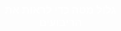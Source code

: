 <!DOCTYPE html>
<html lang="he">
<head>
  <meta charset="UTF-8">
  <meta name="viewport" content="width=device-width, initial-scale=1.0">
  <title>ריבועים אנכיים בגלילה</title>
  <style>
    * {
      margin: 0;
      padding: 0;
      box-sizing: border-box;
    }

    body, html {
      height: 200vh; /* כדי שנוכל לגלול */
      font-family: Arial, sans-serif;
      overflow-x: hidden;
    }

    .background {
      position: fixed;
      top: 0;
      left: 0;
      width: 100vw;
      height: 100vh;
      background: url('https://images.unsplash.com/photo-1507525428034-b723cf961d3e') center/cover;
      z-index: -1;
    }

    /* עיצוב הריבועים האנכיים */
    .vertical-boxes-container {
      position: fixed;
      right: -300px; /* התחלה מחוץ למסך */
      top: 50%;
      transform: translateY(-50%);
      display: flex;
      flex-direction: column;
      gap: 15px;
      z-index: 1000;
      transition: right 0.7s cubic-bezier(.68,-0.55,.27,1.55);
    }

    .vertical-boxes-container.show {
      right: 30px; /* מיקום סופי */
    }

    .vertical-box {
      background: linear-gradient(135deg, #667eea 0%, #764ba2 100%);
      color: white;
      padding: 25px;
      border-radius: 15px;
      width: 220px;
      box-shadow: 0 8px 25px rgba(0,0,0,0.2);
      text-align: center;
      opacity: 0;
      transform: translateX(20px);
      transition: all 0.6s ease-out;
    }

    .vertical-box.show {
      opacity: 1;
      transform: translateX(0);
    }

    .vertical-arrow {
      color: white;
      font-size: 28px;
      text-align: center;
      margin: 5px 0;
      opacity: 0;
      transition: opacity 0.4s;
    }

    .vertical-boxes-container.show .vertical-arrow {
      opacity: 0.7;
    }

    .vertical-box:nth-child(1) { transition-delay: 0.1s; }
    .vertical-box:nth-child(2) { transition-delay: 0.3s; }
    .vertical-box:nth-child(3) { transition-delay: 0.5s; }
    .vertical-box:nth-child(4) { transition-delay: 0.7s; }

    @media (max-width: 768px) {
      .vertical-boxes-container {
        flex-direction: row;
        bottom: 20px;
        top: unset;
        right: unset;
        left: 50%;
        transform: translateX(-50%);
        width: 90%;
        overflow-x: auto;
      }
      .vertical-arrow {
        transform: rotate(90deg);
        margin: 0 10px;
      }
    }
  </style>
</head>
<body>
  <div class="background"></div>

  <!-- תוכן דמה -->
  <div style="height: 200vh; padding: 50px;">
    <h1 style="color: white; text-align: center;">גלול מטה כדי לראות את הריבועים</h1>
  </div>

  <!-- הריבועים האנכיים -->
  <div class="vertical-boxes-container" id="verticalBoxes">
    <div class="vertical-box">
      <h3>טיפ #1</h3>
      <p>מציאת מלונות במחירים משתלמים</p>
    </div>
    <div class="vertical-arrow">↓</div>
    
    <div class="vertical-box">
      <h3>טיפ #2</h3>
      <p>המלצות מותאמות אישית</p>
    </div>
    <div class="vertical-arrow">↓</div>
    
    <div class="vertical-box">
      <h3>טיפ #3</h3>
      <p>השוואת מחירים חכמה</p>
    </div>
    <div class="vertical-arrow">↓</div>
    
    <div class="vertical-box">
      <h3>טיפ #4</h3>
      <p>הנחות בלעדיות</p>
    </div>
  </div>

  <script>
    const verticalBoxes = document.getElementById('verticalBoxes');
    const boxes = document.querySelectorAll('.vertical-box');
    const arrows = document.querySelectorAll('.vertical-arrow');
    let lastScroll = 0;

    window.addEventListener('scroll', () => {
      const currentScroll = window.scrollY;
      
      // גלילה מטה
      if (currentScroll > lastScroll) {
        if (currentScroll > 100) {
          verticalBoxes.classList.add('show');
          boxes.forEach(box => box.classList.add('show'));
          arrows.forEach(arrow => arrow.style.opacity = '0.7');
        }
      } 
      // גלילה מעלה
      else {
        verticalBoxes.classList.remove('show');
        boxes.forEach(box => box.classList.remove('show'));
        arrows.forEach(arrow => arrow.style.opacity = '0');
      }
      
      lastScroll = currentScroll;
    });
  </script>
</body>
</html>

